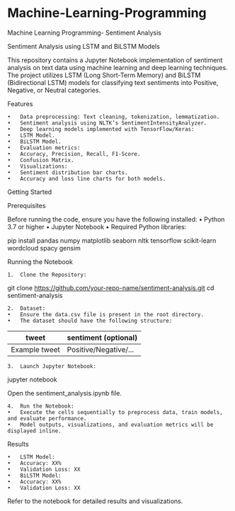 # Machine-Learning-Programming
Machine Learning Programming- Sentiment Analysis

Sentiment Analysis using LSTM and BiLSTM Models

This repository contains a Jupyter Notebook implementation of sentiment analysis on text data using machine learning and deep learning techniques. The project utilizes LSTM (Long Short-Term Memory) and BiLSTM (Bidirectional LSTM) models for classifying text sentiments into Positive, Negative, or Neutral categories.

Features

	•	Data preprocessing: Text cleaning, tokenization, lemmatization.
	•	Sentiment analysis using NLTK’s SentimentIntensityAnalyzer.
	•	Deep learning models implemented with TensorFlow/Keras:
	•	LSTM Model.
	•	BiLSTM Model.
	•	Evaluation metrics:
	•	Accuracy, Precision, Recall, F1-Score.
	•	Confusion Matrix.
	•	Visualizations:
	•	Sentiment distribution bar charts.
	•	Accuracy and loss line charts for both models.

Getting Started

Prerequisites

Before running the code, ensure you have the following installed:
	•	Python 3.7 or higher
	•	Jupyter Notebook
	•	Required Python libraries:

pip install pandas numpy matplotlib seaborn nltk tensorflow scikit-learn wordcloud spacy gensim

Running the Notebook

	1.	Clone the Repository:

git clone https://github.com/your-repo-name/sentiment-analysis.git
cd sentiment-analysis


	2.	Dataset:
	•	Ensure the data.csv file is present in the root directory.
	•	The dataset should have the following structure:

| tweet          | sentiment (optional) |
|----------------|-----------------------|
| Example tweet  | Positive/Negative/... |


	3.	Launch Jupyter Notebook:

jupyter notebook

Open the sentiment_analysis.ipynb file.

	4.	Run the Notebook:
	•	Execute the cells sequentially to preprocess data, train models, and evaluate performance.
	•	Model outputs, visualizations, and evaluation metrics will be displayed inline.

Results

	•	LSTM Model:
	•	Accuracy: XX%
	•	Validation Loss: XX
	•	BiLSTM Model:
	•	Accuracy: XX%
	•	Validation Loss: XX

Refer to the notebook for detailed results and visualizations.
